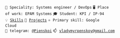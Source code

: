 <code>👷 Speciality: Systems engineer / DevOps</code>
<code>🖥️ Place of work: EPAM Systems</code>
<code>🎓 Student: KPI / IP-94</code><br>
<code>💡 [Skills](SKILLS.md)</code>
<code>📝 [Projects](PROJECTS.md)</code>
<code>⭐ Primary skill: Google Cloud</code><br>
<code>💬 telegram: [@Pienskoi](https://telegram.me/Pienskoi)</code>
<code>📫 [vladymyrpenskoy@gmail.com](mailto:vladymyrpenskoy@gmail.com)</code>
